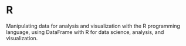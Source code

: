 # R

Manipulating data for analysis and visualization with the R programming language, using DataFrame with R for data science, analysis, and visualization.
